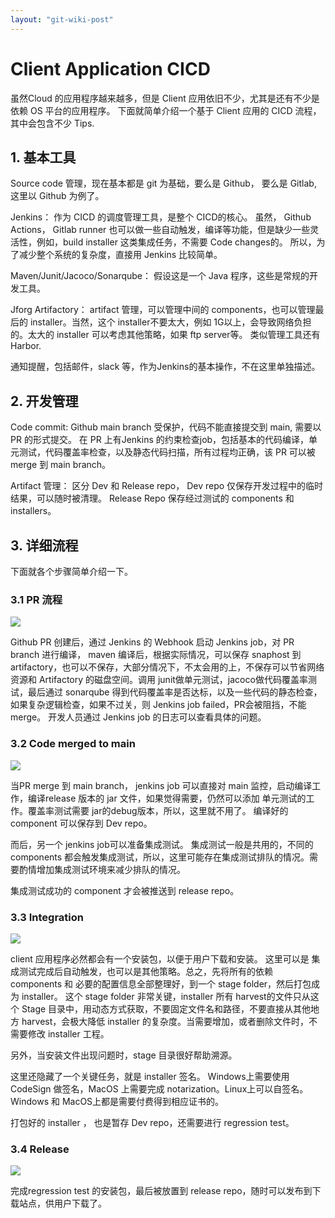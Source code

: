 ```yaml
---
layout: "git-wiki-post"
---
```



# Client Application CICD

虽然Cloud 的应用程序越来越多，但是 Client 应用依旧不少，尤其是还有不少是依赖 OS 平台的应用程序。 下面就简单介绍一个基于 Client 应用的 CICD 流程，其中会包含不少 Tips.


## 1. 基本工具

Source code 管理，现在基本都是 git 为基础，要么是 Github， 要么是 Gitlab, 这里以 Github 为例了。

Jenkins： 作为 CICD 的调度管理工具，是整个 CICD的核心。 虽然， Github Actions， Gitlab runner 也可以做一些自动触发，编译等功能，但是缺少一些灵活性，例如，build installer 这类集成任务，不需要 Code changes的。 所以，为了减少整个系统的复杂度，直接用 Jenkins 比较简单。

Maven/Junit/Jacoco/Sonarqube： 假设这是一个 Java 程序，这些是常规的开发工具。

Jforg Artifactory： artifact 管理，可以管理中间的 components，也可以管理最后的 installer。当然，这个 installer不要太大，例如 1G以上，会导致网络负担的。太大的 installer 可以考虑其他策略，如果 ftp server等。 类似管理工具还有 Harbor.

通知提醒，包括邮件，slack 等，作为Jenkins的基本操作，不在这里单独描述。

## 2. 开发管理

Code commit: Github main branch 受保护，代码不能直接提交到 main, 需要以 PR 的形式提交。 在 PR 上有Jenkins 的约束检查job，包括基本的代码编译，单元测试，代码覆盖率检查，以及静态代码扫描，所有过程均正确，该 PR 可以被 merge 到 main branch。

Artifact 管理： 区分 Dev 和 Release repo， Dev repo 仅保存开发过程中的临时结果，可以随时被清理。 Release Repo 保存经过测试的 components 和 installers。


## 3. 详细流程
下面就各个步骤简单介绍一下。


### 3.1 PR 流程

![](/experience/assets/images/posts/cicd_devops/client-app-cicd/PR.png)

Github PR 创建后，通过 Jenkins 的 Webhook 启动 Jenkins job，对 PR branch 进行编译， maven 编译后，根据实际情况，可以保存 snaphost 到 artifactory，也可以不保存，大部分情况下，不太会用的上，不保存可以节省网络资源和 Artifactory 的磁盘空间。调用 junit做单元测试，jacoco做代码覆盖率测试，最后通过 sonarqube 得到代码覆盖率是否达标，以及一些代码的静态检查，如果复杂逻辑检查，如果不过关，则 Jenkins job failed，PR会被阻挡，不能 merge。 开发人员通过 Jenkins job 的日志可以查看具体的问题。




### 3.2 Code merged to main

![](/experience/assets/images/posts/cicd_devops/client-app-cicd/main.png)

当PR merge 到 main branch， jenkins job 可以直接对 main 监控，启动编译工作，编译release 版本的 jar 文件，如果觉得需要，仍然可以添加 单元测试的工作。覆盖率测试需要 jar的debug版本，所以，这里就不用了。 编译好的 component 可以保存到 Dev repo。

而后，另一个 jenkins job可以准备集成测试。 集成测试一般是共用的，不同的 components 都会触发集成测试，所以，这里可能存在集成测试排队的情况。需要酌情增加集成测试环境来减少排队的情况。

集成测试成功的 component 才会被推送到 release repo。


### 3.3 Integration

![](/experience/assets/images/posts/cicd_devops/client-app-cicd/installer.png)

client 应用程序必然都会有一个安装包，以便于用户下载和安装。 这里可以是 集成测试完成后自动触发，也可以是其他策略。总之，先将所有的依赖 components 和 必要的配置信息全部整理好，到一个 stage folder，然后打包成为 installer。 这个 stage folder 非常关键，installer 所有 harvest的文件只从这个 Stage 目录中，用动态方式获取，不要固定文件名和路径，不要直接从其他地方 harvest，会极大降低 installer 的复杂度。当需要增加，或者删除文件时，不需要修改 installer 工程。 

另外，当安装文件出现问题时，stage 目录很好帮助溯源。



这里还隐藏了一个关键任务，就是 installer 签名。 Windows上需要使用 CodeSign 做签名，MacOS 上需要完成 notarization。Linux上可以自签名。 Windows 和 MacOS上都是需要付费得到相应证书的。 

打包好的 installer ， 也是暂存 Dev repo，还需要进行 regression test。




### 3.4 Release 

![](/experience/assets/images/posts/cicd_devops/client-app-cicd/regressiontest.png)

完成regression test 的安装包，最后被放置到 release repo，随时可以发布到下载站点，供用户下载了。 
